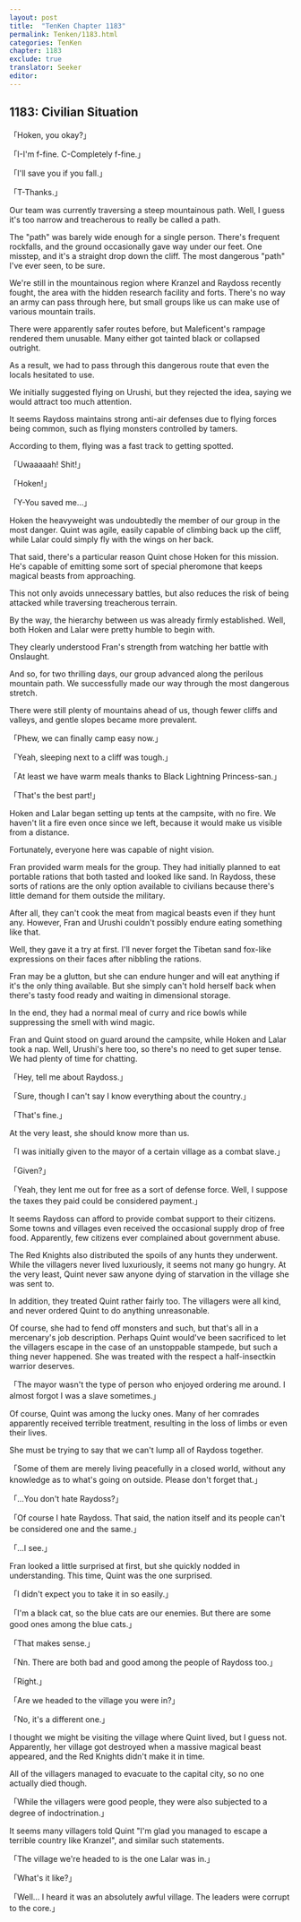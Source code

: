 ```yaml
---
layout: post
title:  "TenKen Chapter 1183"
permalink: Tenken/1183.html
categories: TenKen
chapter: 1183
exclude: true
translator: Seeker
editor: 
---
```

<h2>1183: Civilian Situation</h2>

「Hoken, you okay?」

「I-I'm f-fine. C-Completely f-fine.」

「I'll save you if you fall.」

「T-Thanks.」

Our team was currently traversing a steep mountainous path. Well, I guess it's too narrow and treacherous to really be called a path.

The "path" was barely wide enough for a single person. There's frequent rockfalls, and the ground occasionally gave way under our feet. One misstep, and it's a straight drop down the cliff. The most dangerous "path" I've ever seen, to be sure.

We're still in the mountainous region where Kranzel and Raydoss recently fought, the area with the hidden research facility and forts. There's no way an army can pass through here, but small groups like us can make use of various mountain trails.

There were apparently safer routes before, but Maleficent's rampage rendered them unusable. Many either got tainted black or collapsed outright.

As a result, we had to pass through this dangerous route that even the locals hesitated to use.

We initially suggested flying on Urushi, but they rejected the idea, saying we would attract too much attention.

It seems Raydoss maintains strong anti-air defenses due to flying forces being common, such as flying monsters controlled by tamers.

According to them, flying was a fast track to getting spotted.

「Uwaaaaah! Shit!」

「Hoken!」

「Y-You saved me...」

Hoken the heavyweight was undoubtedly the member of our group in the most danger. Quint was agile, easily capable of climbing back up the cliff, while Lalar could simply fly with the wings on her back.

That said, there's a particular reason Quint chose Hoken for this mission. He's capable of emitting some sort of special pheromone that keeps magical beasts from approaching.

This not only avoids unnecessary battles, but also reduces the risk of being attacked while traversing treacherous terrain.

By the way, the hierarchy between us was already firmly established. Well, both Hoken and Lalar were pretty humble to begin with.

They clearly understood Fran's strength from watching her battle with Onslaught.

And so, for two thrilling days, our group advanced along the perilous mountain path. We successfully made our way through the most dangerous stretch.

There were still plenty of mountains ahead of us, though fewer cliffs and valleys, and gentle slopes became more prevalent.

「Phew, we can finally camp easy now.」

「Yeah, sleeping next to a cliff was tough.」

「At least we have warm meals thanks to Black Lightning Princess-san.」

「That's the best part!」

Hoken and Lalar began setting up tents at the campsite, with no fire. We haven't lit a fire even once since we left, because it would make us visible from a distance.

Fortunately, everyone here was capable of night vision.

Fran provided warm meals for the group. They had initially planned to eat portable rations that both tasted and looked like sand. In Raydoss, these sorts of rations are the only option available to civilians because there's little demand for them outside the military.

After all, they can't cook the meat from magical beasts even if they hunt any. However, Fran and Urushi couldn't possibly endure eating something like that.

Well, they gave it a try at first. I'll never forget the Tibetan sand fox-like expressions on their faces after nibbling the rations.

Fran may be a glutton, but she can endure hunger and will eat anything if it's the only thing available. But she simply can't hold herself back when there's tasty food ready and waiting in dimensional storage.

In the end, they had a normal meal of curry and rice bowls while suppressing the smell with wind magic.

Fran and Quint stood on guard around the campsite, while Hoken and Lalar took a nap. Well, Urushi's here too, so there's no need to get super tense. We had plenty of time for chatting.

「Hey, tell me about Raydoss.」

「Sure, though I can't say I know everything about the country.」

「That's fine.」

At the very least, she should know more than us.

「I was initially given to the mayor of a certain village as a combat slave.」

「Given?」

「Yeah, they lent me out for free as a sort of defense force. Well, I suppose the taxes they paid could be considered payment.」

It seems Raydoss can afford to provide combat support to their citizens. Some towns and villages even received the occasional supply drop of free food. Apparently, few citizens ever complained about government abuse.

The Red Knights also distributed the spoils of any hunts they underwent. While the villagers never lived luxuriously, it seems not many go hungry. At the very least, Quint never saw anyone dying of starvation in the village she was sent to.

In addition, they treated Quint rather fairly too. The villagers were all kind, and never ordered Quint to do anything unreasonable.

Of course, she had to fend off monsters and such, but that's all in a mercenary's job description. Perhaps Quint would've been sacrificed to let the villagers escape in the case of an unstoppable stampede, but such a thing never happened. She was treated with the respect a half-insectkin warrior deserves.

「The mayor wasn't the type of person who enjoyed ordering me around. I almost forgot I was a slave sometimes.」

Of course, Quint was among the lucky ones. Many of her comrades apparently received terrible treatment, resulting in the loss of limbs or even their lives.

She must be trying to say that we can't lump all of Raydoss together.

「Some of them are merely living peacefully in a closed world, without any knowledge as to what's going on outside. Please don't forget that.」

「...You don't hate Raydoss?」

「Of course I hate Raydoss. That said, the nation itself and its people can't be considered one and the same.」

「...I see.」

Fran looked a little surprised at first, but she quickly nodded in understanding. This time, Quint was the one surprised.

「I didn't expect you to take it in so easily.」

「I'm a black cat, so the blue cats are our enemies. But there are some good ones among the blue cats.」

「That makes sense.」

「Nn. There are both bad and good among the people of Raydoss too.」

「Right.」

「Are we headed to the village you were in?」

「No, it's a different one.」

I thought we might be visiting the village where Quint lived, but I guess not. Apparently, her village got destroyed when a massive magical beast appeared, and the Red Knights didn't make it in time.

All of the villagers managed to evacuate to the capital city, so no one actually died though.

「While the villagers were good people, they were also subjected to a degree of indoctrination.」

It seems many villagers told Quint "I'm glad you managed to escape a terrible country like Kranzel", and similar such statements.

「The village we're headed to is the one Lalar was in.」

「What's it like?」

「Well... I heard it was an absolutely awful village. The leaders were corrupt to the core.」



